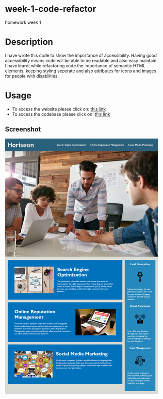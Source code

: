 # week-1-code-refactor
homework week 1


# Description 
I have wrote this code to show the importance of accessibility. Having good accessibility means code will be able to be readable and also easy maintain. I have learnt while refactoring code the importance of semantic HTML elements, keeping styling seperate and also attributes for icons and images for people with disabilities.

# Usage
- To access the website please click on: [this link](https://deanhay.github.io/week-1-code-refactor/)
- To access the codebase please click on: [this link](https://github.com/deanhay/week-1-code-refactor) 

## Screenshot
![Screenshot](./assets/images/01-html-css-git-homework-demo.png)